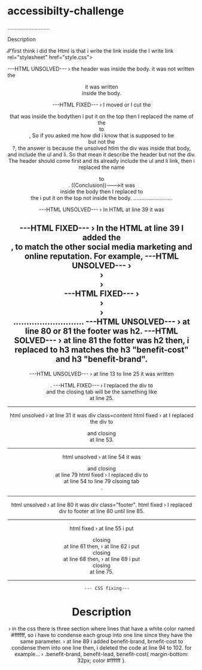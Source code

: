 # accessibilty-challenge
............................

 Description

 ⁄⁄⁄ first think i did the Html is that i write the link inside the <head> I write link rel="stylesheet" href="style.css">

 ---HTML UNSOLVED---
 › the header was inside the body. it was not written the <header> it was written <div> inside the body.

 ---HTML FIXED---
 › I moved or I cut the <div> that was inside the bodythen i put it on the top then I replaced the name of the <div> to <header>,
  So if you asked me how did i know that is supposed to be <header> but not the <div>?, the answer is because the unsolved htlm the div was inside that body,
  and include the ul and li. So that mean it describe the header but not the div. The header should come first and its already include the ul and li link, then i replaced the name
  <div> to <header>. ((Conclusion))--->it was <div> inside the body then I replaced to <header> the i put it on the top not inside the body.
  ..........................

  ---HTML UNSOLVED---
  › In HTML at line 39 it was <div class="search-engine-optimization">

  ---HTML FIXED---
  › In the HTML at line 39 I added the <div id="search-engine-optimization">, to match the other social media marketing and online reputation. For example,
  ---HTML UNSOLVED---
  › <div class="search-engine-optimization">
  › <div id="online-reputation-management" class="online-reputation-managment">
  › <div id="social-media-marketing" class="social-media-marketing">
  ---HTML FIXED---
  › <div id="search-engine-optimization" class="search-engine-optimization">
  › <div id="online-reputation-management" class="online-reputation-managment">
  › <div id="social-media-marketing" class="social-media-marketing">
  ...........................
  ---HTML UNSOLVED---
  › at line 80 or 81 the footer was h2.
  ---HTML SOLVED---
  › at line 81 the fotter was h2 then, i replaced to h3 matches the h3 "benefit-cost" and h3 "benefit-brand".
  ------------------------------------------------------
  ---HTML UNSOLVED---
  › at line 13 to line 25 it was written <div>.
  ---HTML FIXED---
  › I replaced the div to <nav> and the closing tab will be the samething like </nav> at line 25.
  ______________________________________________________
  html unsolved 
  › at line 31 it was div class=content
  html fixed
  › at I replaced the div to <section> and closing </section> at line 53.
  ___________________________________________
 html unsolved
 › at line 54 it was <div> and closing</div> at line 79
 html fixed
 › I replaced div to <section> at line 54 to line 79 clsoing tab </section>.
 _______________________________________________________
 html unsolved
 › at line 80 it was div class="footer".
 html fixed
 › I replaced div to footer at line 80 until line 85.
 ______________________________________________________
 html fixed
 › at line 55 i put <aside> closing </aside> at line 61 then,
 › at line 62 i put <aside> closing </aside> at line 68 then,
 › at line 69 i put <aside> closing </aside> at line 75.
 ___________________________________________________________________
 
        --- CSS fixing---
      
   # Description
  › in the css there is three section where lines that have a white color named #ffffff, so i have to condense each group into one line since they have the same parameter.
  › at line 89 i added benefit-brand, brnefit-cost to condense them into one line then, i deleted the code at line 94 to 102.
    for example...
  › .benefit-brand, benefit-lead, benefit-cost{
  margin-bottom: 32px;
  color #ffffff
  }.
